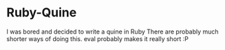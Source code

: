 Ruby-Quine
==========

I was bored and decided to write a quine in Ruby
There are probably much shorter ways of doing this. eval probably makes it really short :P
